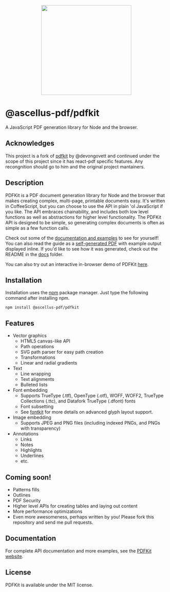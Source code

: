 <p align="center">
  <img src="https://user-images.githubusercontent.com/5600341/27505816-c8bc37aa-587f-11e7-9a86-08a2d081a8b9.png" height="280px">
</p>

# @ascellus-pdf/pdfkit

A JavaScript PDF generation library for Node and the browser.

## Acknowledges

This project is a fork of [pdfkit](https://github.com/foliojs/pdfkit) by @devongovett and continued under the scope of this project since it has react-pdf specific features. Any recongnition should go to him and the original project mantainers.

## Description

PDFKit is a PDF document generation library for Node and the browser that makes creating complex, multi-page, printable documents easy.
It's written in CoffeeScript, but you can choose to use the API in plain 'ol JavaScript if you like. The API embraces
chainability, and includes both low level functions as well as abstractions for higher level functionality. The PDFKit API
is designed to be simple, so generating complex documents is often as simple as a few function calls.

Check out some of the [documentation and examples](http://pdfkit.org/docs/getting_started.html) to see for yourself!
You can also read the guide as a [self-generated PDF](http://pdfkit.org/docs/guide.pdf) with example output displayed inline.
If you'd like to see how it was generated, check out the README in the [docs](https://github.com/devongovett/pdfkit/tree/master/docs)
folder.

You can also try out an interactive in-browser demo of PDFKit [here](http://pdfkit.org/demo/browser.html).

## Installation

Installation uses the [npm](http://npmjs.org/) package manager.  Just type the following command after installing npm.

    npm install @ascellus-pdf/pdfkit

## Features

* Vector graphics
  * HTML5 canvas-like API
  * Path operations
  * SVG path parser for easy path creation
  * Transformations
  * Linear and radial gradients
* Text
  * Line wrapping
  * Text alignments
  * Bulleted lists
* Font embedding
  * Supports TrueType (.ttf), OpenType (.otf), WOFF, WOFF2, TrueType Collections (.ttc), and Datafork TrueType (.dfont) fonts
  * Font subsetting
  * See [fontkit](http://github.com/devongovett/fontkit) for more details on advanced glyph layout support.
* Image embedding
  * Supports JPEG and PNG files (including indexed PNGs, and PNGs with transparency)
* Annotations
  * Links
  * Notes
  * Highlights
  * Underlines
  * etc.

## Coming soon!

* Patterns fills
* Outlines
* PDF Security
* Higher level APIs for creating tables and laying out content
* More performance optimizations
* Even more awesomeness, perhaps written by you! Please fork this repository and send me pull requests.

## Documentation

For complete API documentation and more examples, see the [PDFKit website](http://pdfkit.org/).

## License

PDFKit is available under the MIT license.
